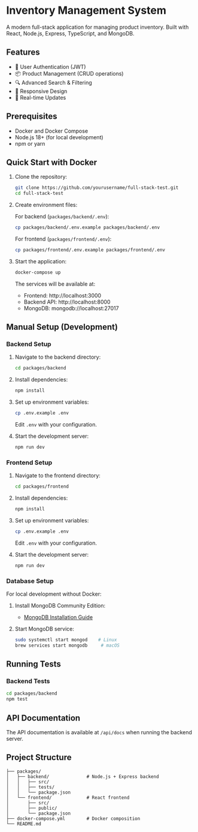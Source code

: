 # Inventory Management System

A modern full-stack application for managing product inventory. Built with React, Node.js, Express, TypeScript, and MongoDB.

## Features

- 🔐 User Authentication (JWT)
- 📦 Product Management (CRUD operations)
- 🔍 Advanced Search & Filtering
- 📱 Responsive Design
- 🔄 Real-time Updates

## Prerequisites

- Docker and Docker Compose
- Node.js 18+ (for local development)
- npm or yarn

## Quick Start with Docker

1. Clone the repository:

   ```bash
   git clone https://github.com/yourusername/full-stack-test.git
   cd full-stack-test
   ```

2. Create environment files:

   For backend (`packages/backend/.env`):

   ```bash
   cp packages/backend/.env.example packages/backend/.env
   ```

   For frontend (`packages/frontend/.env`):

   ```bash
   cp packages/frontend/.env.example packages/frontend/.env
   ```

3. Start the application:

   ```bash
   docker-compose up
   ```

   The services will be available at:

   - Frontend: http://localhost:3000
   - Backend API: http://localhost:8000
   - MongoDB: mongodb://localhost:27017

## Manual Setup (Development)

### Backend Setup

1. Navigate to the backend directory:

   ```bash
   cd packages/backend
   ```

2. Install dependencies:

   ```bash
   npm install
   ```

3. Set up environment variables:

   ```bash
   cp .env.example .env
   ```

   Edit `.env` with your configuration.

4. Start the development server:
   ```bash
   npm run dev
   ```

### Frontend Setup

1. Navigate to the frontend directory:

   ```bash
   cd packages/frontend
   ```

2. Install dependencies:

   ```bash
   npm install
   ```

3. Set up environment variables:

   ```bash
   cp .env.example .env
   ```

   Edit `.env` with your configuration.

4. Start the development server:
   ```bash
   npm run dev
   ```

### Database Setup

For local development without Docker:

1. Install MongoDB Community Edition:

   - [MongoDB Installation Guide](https://docs.mongodb.com/manual/installation/)

2. Start MongoDB service:
   ```bash
   sudo systemctl start mongod    # Linux
   brew services start mongodb     # macOS
   ```

## Running Tests

### Backend Tests

```bash
cd packages/backend
npm test
```

## API Documentation

The API documentation is available at `/api/docs` when running the backend server.

## Project Structure

```
├── packages/
│   ├── backend/              # Node.js + Express backend
│   │   ├── src/
│   │   ├── tests/
│   │   └── package.json
│   └── frontend/             # React frontend
│       ├── src/
│       ├── public/
│       └── package.json
├── docker-compose.yml        # Docker composition
└── README.md
```
